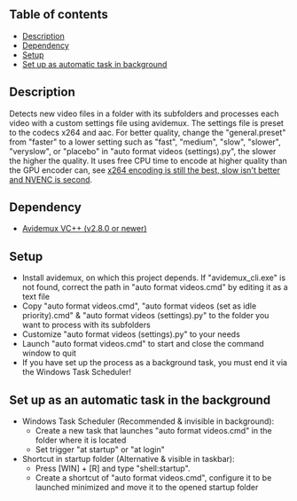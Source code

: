 ## Table of contents
* [Description](#description)
* [Dependency](#dependency)
* [Setup](#setup)
* [Set up as automatic task in background](#set-up-as-an-automatic-task-in-the-background)


## Description
Detects new video files in a folder with its subfolders and processes each video with a custom settings file using avidemux. The settings file is preset to the codecs x264 and aac. For better quality, change the "general.preset" from "faster" to a lower setting such as "fast", "medium", "slow", "slower", "veryslow", or "placebo" in "auto format videos (settings).py", the slower the higher the quality. It uses free CPU time to encode at higher quality than the GPU encoder can, see [x264 encoding is still the best, slow isn't better and NVENC is second](https://www.reddit.com/r/Twitch/comments/c8ec2h/guide_x264_encoding_is_still_the_best_slow_isnt/?rdt=38004).

## Dependency
- [Avidemux VC++ (v2.8.0 or newer)](https://sourceforge.net/projects/avidemux/files/avidemux/2.8.1/Avidemux_2.8.1%20VC%2B%2B%2064bits.exe/download)

## Setup
- Install avidemux, on which this project depends. If "avidemux_cli.exe" is not found, correct the path in "auto format videos.cmd" by editing it as a text file
- Copy "auto format videos.cmd", "auto format videos (set as idle priority).cmd" & "auto format videos (settings).py" to the folder you want to process with its subfolders
- Customize "auto format videos (settings).py" to your needs
- Launch "auto format videos.cmd" to start and close the command window to quit
- If you have set up the process as a background task, you must end it via the Windows Task Scheduler!

## Set up as an automatic task in the background
- Windows Task Scheduler (Recommended & invisible in background):
  - Create a new task that launches "auto format videos.cmd" in the folder where it is located
  - Set trigger "at startup" or "at login"
- Shortcut in startup folder (Alternative & visible in taskbar):
  - Press [WIN] + [R] and type "shell:startup".
  - Create a shortcut of "auto format videos.cmd", configure it to be launched minimized and move it to the opened startup folder
